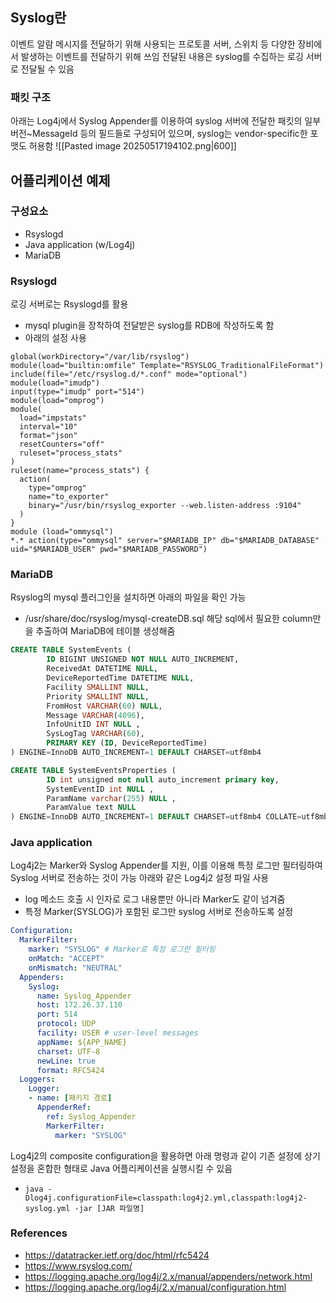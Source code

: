 ## Syslog란
이벤트 알람 메시지를 전달하기 위해 사용되는 프로토콜
서버, 스위치 등 다양한 장비에서 발생하는 이벤트를 전달하기 위해 쓰임
전달된 내용은 syslog를 수집하는 로깅 서버로 전달될 수 있음

### 패킷 구조
아래는 Log4j에서 Syslog Appender를 이용하여 syslog 서버에 전달한 패킷의 일부
버전~MessageId 등의 필드들로 구성되어 있으며, syslog는 vendor-specific한 포맷도 허용함
![[Pasted image 20250517194102.png|600]]

## 어플리케이션 예제
### 구성요소
- Rsyslogd
- Java application (w/Log4j)
- MariaDB
### Rsyslogd
로깅 서버로는 Rsyslogd를 활용
- mysql plugin을 장착하여 전달받은 syslog를 RDB에 작성하도록 함
- 아래의 설정 사용
```
global(workDirectory="/var/lib/rsyslog")
module(load="builtin:omfile" Template="RSYSLOG_TraditionalFileFormat")
include(file="/etc/rsyslog.d/*.conf" mode="optional")
module(load="imudp")
input(type="imudp" port="514")
module(load="omprog")
module(
  load="impstats"
  interval="10"
  format="json"
  resetCounters="off"
  ruleset="process_stats"
)
ruleset(name="process_stats") {
  action(
    type="omprog"
    name="to_exporter"
    binary="/usr/bin/rsyslog_exporter --web.listen-address :9104"
  )
}
module (load="ommysql")
*.* action(type="ommysql" server="$MARIADB_IP" db="$MARIADB_DATABASE" uid="$MARIADB_USER" pwd="$MARIADB_PASSWORD")
```
### MariaDB
Rsyslog의 mysql 플러그인을 설치하면 아래의 파일을 확인 가능
- /usr/share/doc/rsyslog/mysql-createDB.sql
해당 sql에서 필요한 column만을 추출하여 MariaDB에 테이블 생성해줌
```sql
CREATE TABLE SystemEvents (
        ID BIGINT UNSIGNED NOT NULL AUTO_INCREMENT,
        ReceivedAt DATETIME NULL,
        DeviceReportedTime DATETIME NULL,
        Facility SMALLINT NULL,
        Priority SMALLINT NULL,
        FromHost VARCHAR(60) NULL,
        Message VARCHAR(4096),
        InfoUnitID INT NULL ,
        SysLogTag VARCHAR(60),
        PRIMARY KEY (ID, DeviceReportedTime)
) ENGINE=InnoDB AUTO_INCREMENT=1 DEFAULT CHARSET=utf8mb4

CREATE TABLE SystemEventsProperties (
        ID int unsigned not null auto_increment primary key,
        SystemEventID int NULL ,
        ParamName varchar(255) NULL ,
        ParamValue text NULL
) ENGINE=InnoDB AUTO_INCREMENT=1 DEFAULT CHARSET=utf8mb4 COLLATE=utf8mb4_general_ci;
```
### Java application
Log4j2는 Marker와 Syslog Appender를 지원, 이를 이용해 특정 로그만 필터링하여 Syslog 서버로 전송하는 것이 가능
아래와 같은 Log4j2 설정 파일 사용
- log 메소드 호출 시 인자로 로그 내용뿐만 아니라 Marker도 같이 넘겨줌
- 특정 Marker(SYSLOG)가 포함된 로그만 syslog 서버로 전송하도록 설정
```yaml
Configuration:
  MarkerFilter:
    marker: "SYSLOG" # Marker로 특정 로그만 필터링
    onMatch: "ACCEPT"
    onMismatch: "NEUTRAL"
  Appenders:
    Syslog:
      name: Syslog_Appender
      host: 172.26.37.110
      port: 514
      protocol: UDP
      facility: USER # user-level messages
      appName: ${APP_NAME}
      charset: UTF-8
      newLine: true
      format: RFC5424
  Loggers:
    Logger:
    - name: [패키지 경로]
      AppenderRef:
        ref: Syslog_Appender
        MarkerFilter:
          marker: "SYSLOG"
```
Log4j2의 composite configuration을 활용하면 아래 명령과 같이 기존 설정에 상기 설정을 혼합한 형태로 Java 어플리케이션을 실행시킬 수 있음
- `java -Dlog4j.configurationFile=classpath:log4j2.yml,classpath:log4j2-syslog.yml -jar [JAR 파일명]`


### References
- https://datatracker.ietf.org/doc/html/rfc5424
- https://www.rsyslog.com/
- https://logging.apache.org/log4j/2.x/manual/appenders/network.html
- https://logging.apache.org/log4j/2.x/manual/configuration.html